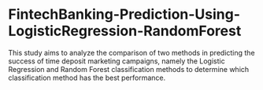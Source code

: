 # FintechBanking-Prediction-Using-LogisticRegression-RandomForest
This study aims to analyze the comparison of two methods in predicting the success of time deposit marketing campaigns, namely the Logistic Regression and Random Forest classification methods to determine which classification method has the best performance.
